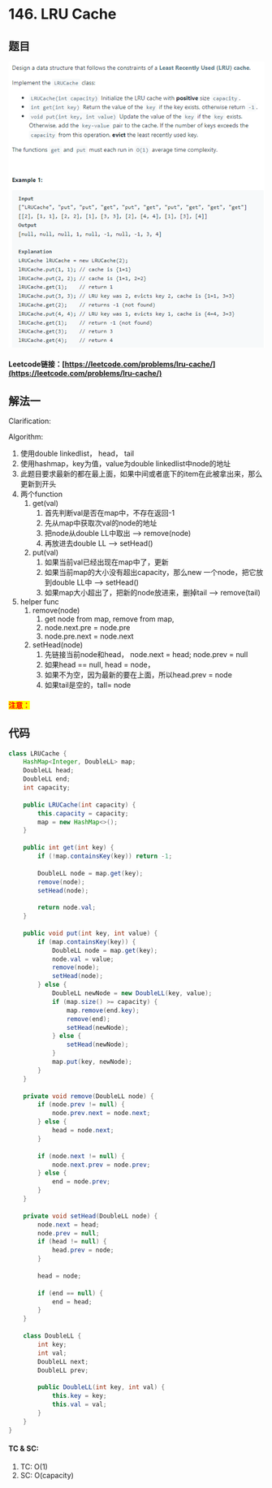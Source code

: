 # 146. LRU Cache

## 题目

![](<.gitbook/assets/image (77).png>)

#### Leetcode链接：[https://leetcode.com/problems/lru-cache/](https://leetcode.com/problems/lru-cache/)

## 解法一

Clarification:&#x20;

Algorithm:&#x20;

1. 使用double linkedlist， head， tail
2. 使用hashmap，key为值，value为double linkedlist中node的地址
3. 此题目要求最新的都在最上面，如果中间或者底下的item在此被拿出来，那么更新到开头
4. 两个function
   1. get(val)
      1. 首先判断val是否在map中，不存在返回-1
      2. 先从map中获取次val的node的地址
      3. 把node从double LL中取出 --> remove(node)
      4. 再放进去double LL --> setHead()
   2. put(val)
      1. 如果当前val已经出现在map中了，更新
      2. 如果当前map的大小没有超出capacity，那么new 一个node，把它放到double LL中 --> setHead()
      3. 如果map大小超出了，把新的node放进来，删掉tail --> remove(tail)
5. helper func
   1. remove(node)&#x20;
      1. get node from map, remove from map,&#x20;
      2. node.next.pre = node.pre
      3. node.pre.next = node.next
   2. setHead(node)
      1. 先链接当前node和head， node.next = head; node.prev = null
      2. 如果head == null, head = node，
      3. 如果不为空，因为最新的要在上面，所以head.prev = node
      4. 如果tail是空的，taIl= node

#### <mark style="color:red;">注意：</mark>

## 代码

```java
class LRUCache {
    HashMap<Integer, DoubleLL> map;
    DoubleLL head;
    DoubleLL end;
    int capacity;
    
    public LRUCache(int capacity) {
        this.capacity = capacity;
        map = new HashMap<>();
    }
    
    public int get(int key) {
        if (!map.containsKey(key)) return -1;
        
        DoubleLL node = map.get(key);
        remove(node);
        setHead(node);
        
        return node.val;
    }
    
    public void put(int key, int value) {
        if (map.containsKey(key)) {
            DoubleLL node = map.get(key);
            node.val = value;
            remove(node);
            setHead(node);
        } else {
            DoubleLL newNode = new DoubleLL(key, value);
            if (map.size() >= capacity) {
                map.remove(end.key);
                remove(end);
                setHead(newNode);
            } else {
                setHead(newNode);
            }
            map.put(key, newNode);
        }
    }
    
    private void remove(DoubleLL node) {
        if (node.prev != null) {
            node.prev.next = node.next;
        } else {
            head = node.next;
        }
        
        if (node.next != null) {
            node.next.prev = node.prev;
        } else {
            end = node.prev;
        }
    }
    
    private void setHead(DoubleLL node) {
        node.next = head;
        node.prev = null;
        if (head != null) {
            head.prev = node;
        }
        
        head = node;
        
        if (end == null) {
            end = head;
        }
    }
    
    class DoubleLL {
        int key;
        int val;
        DoubleLL next;
        DoubleLL prev;
        
        public DoubleLL(int key, int val) {
            this.key = key;
            this.val = val;
        }
    }
}
```

#### TC & SC:&#x20;

1. TC: O(1)
2. SC: O(capacity)
